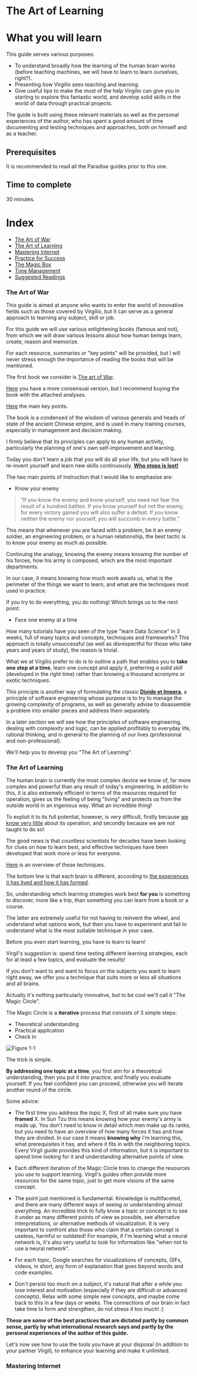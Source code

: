 
# The Art of Learning

# What you will learn 
This guide serves various purposes: 

- To understand broadly how the learning of the human brain works (before teaching machines, we will have to learn to 
learn ourselves, right?).
- Presenting _how_ Virgilio sees teaching and learning.
- Give useful tips to make the most of the help Virgilio can give you in starting to explore this fantastic world, 
and develop solid skills in the world of data through practical projects.


The guide is built using these relevant materials as well as the personal experiences of the author, who has spent a good amount of time documenting and testing techniques and approaches, both on himself and as a teacher.

## Prerequisites
It is recommended to read all the Paradise guides prior to this one.

## Time to complete
30 minutes.

# Index
- [The Art of War](#The-Art-of-War)
- [The Art of Learning](#The-Art-of-Learning)
- [Mastering Internet](#Mastering-Google)
- [Practice for Success](Practice-for-Success)
- [The Magic Box](The-Magic-Box) 
- [Time Management](#Time-Management)
- [Suggested Readings](#Suggested-Readings)

### The Art of War

This guide is aimed at anyone who wants to enter the world of innovative fields such as those covered by Virgilio, but it can serve as a general approach to learning any subject, skill or job.

For this guide we will use various enlightening books (famous and not), from which we will draw various lessons about how human beings learn, create, reason and memorize.

For each resource, summaries or "key points" will be provided, but I will never stress enough the importance of reading the books that will be mentioned.

The first book we consider is [The art of War](https://www.amazon.it/Art-War-Sun-tzu/dp/1936276011). 

[Here](https://sites.ualberta.ca/~enoch/Readings/The_Art_Of_War.pdf) you have a more consensual version, but I recommend buying the book with the attached analyses.

[Here](http://blog.tutorming.com/expats/life-lessons-from-the-art-of-war) the main key points.

The book is a condensed of the wisdom of various generals and heads of state of the ancient Chinese empire, and is used in many training courses, especially in management and decision making.

I firmly believe that its principles can apply to any human activity, particularly the planning of one's own self-improvement and learning. 

Today you don't learn a job that you will do all your life, but you will have to re-invent yourself and learn new skills continuously. [**Who stops is lost!**](https://www.mckinsey.com/featured-insights/future-of-work/ai-automation-and-the-future-of-work-ten-things-to-solve-for)

The two main points of instruction that I would like to emphasise are:
- Know your enemy
>“If you know the enemy and know yourself, you need not fear the result of a hundred battles. If you know yourself but not the enemy, for every victory gained you will also suffer a defeat. If you know neither the enemy nor yourself, you will succumb in every battle.”

This means that whenever you are faced with a problem, be it an enemy soldier, an engineering problem, or a human relationship, the best tactic is to know your enemy as much as possible. 

Continuing the analogy, knowing the enemy means knowing the number of his forces, how his army is composed, which are the most important departments.

In our case, it means knowing how much work awaits us, what is the perimeter of the things we want to learn, and what are the techniques most used in practice. 

If you try to do everything, you do nothing! Which brings us to the next point:

- Face one enemy at a time

How many tutorials have you seen of the type "learn Data Science" in 3 weeks, full of many topics and concepts, techniques and frameworks? This approach is totally unsuccessful (as well as disrespectful for those who take years and years of study), the reason is trivial. 

What we at Virgilio prefer to do is to outline a path that enables you to **take one step at a time**, learn one concept and apply it, preferring _a solid skill_ (developed in the right time) rather than knowing a thousand acronyms or exotic techniques.

This principle is another way of formulating the classic [**Divide et Impera**](https://en.wikipedia.org/wiki/Divide_and_rule_and_rule), a principle of software engineering whose purpose is to try to manage the growing complexity of programs, as well as generally advise to disassemble a problem into smaller pieces and address them separately. 

In a later section we will see how the principles of software engineering, dealing with complexity and logic, can be applied profitably to everyday life, rational thinking, and in general to the planning of our lives (professional and non-professional).

We'll help you to develop you "The Art of Learning".

### The Art of Learning

The human brain is currently the most complex device we know of, far more complex and powerful than any result of today's engineering. In addition to this, it is also extremely efficient in terms of the resources required for operation, gives us the feeling of being "living" and protects us from the outside world in an ingenious way. What an incredible thing!

To exploit it to its full potential, however, is very difficult, firstly because [we know very little](https://www.reddit.com/r/MachineLearning/comments/9symfk/d_reverseengineering_a_massive_neural_network/) about its operation, and secondly because we are not taught to do so!

The good news is that countless scientists for decades have been looking for clues on how to learn best, and effective techniques have been developed that work more or less for everyone.

[Here](https://examinedexistence.com/top-10-learning-techniques-ranking-from-best-to-worst/) is an overview of these techniques.

The bottom line is that each brain is different, according to [the experiences it has lived and how it has formed](https://learn.genetics.utah.edu/content/epigenetics/brain/).

So, understanding which learning strategies work best **for you** is something to discover, more like a trip, than something you can learn from a book or a course.

The latter are extremely useful for not having to reinvent the wheel, and understand what options work, but then you have to experiment and fail to understand what is the most suitable technique in your case.

Before you even start learning, you have to learn to learn! 

Virgil's suggestion is: spend time testing different learning strategies, each for at least a few topics, and evaluate the results! 

If you don't want to and want to focus on the subjects you want to learn right away, we offer you a technique that suits more or less all situations and all brains.

Actually it's nothing particularly innovative, but to be cool we'll call it "The Magic Circle".

The Magic Circle is a **iterative** process that consists of 3 simple steps:

- Theoretical understanding
- Practical application
- Check in

![Figure 1-1](./magic_circle.png) 

The trick is simple. 

**By addressing one topic at a time**, you first aim for a theoretical understanding, then you put it into practice, and finally you evaluate yourself. If you feel confident you can proceed, otherwise you will iterate another round of the circle. 

Some advice: 
- The first time you address the topic X, first of all make sure you have **framed** X. In Sun Tzu this means knowing how your enemy's army is made up. You don't need to know in detail which men make up its ranks, but you need to have an overview of how many forces it has and how they are divided. In our case it means **knowing why** I'm learning this, what prerequisites it has, and where it fits in with the neighboring topics. 
Every Virgil guide provides this kind of information, but it is important to spend time looking for it and understanding alternative points of view. 

- Each different iteration of the Magic Circle tries to change the resources you use to support learning. Virgil's guides often provide more resources for the same topic, just to get more visions of the same concept.

- The point just mentioned is fundamental. Knowledge is multifaceted, and there are many different ways of seeing or understanding almost everything. An incredible trick to fully know a topic or concept is to see it under as many different points of view as possible, see alternative interpretations, or alternative methods of visualization. 
It is very important to confront also those who claim that a certain concept is useless, harmful or outdated! For example, if I'm learning what a neural network is, it's also very useful to look for information like "when not to use a neural network".

- For each topic, Google searches for visualizations of concepts, GIFs, videos, in short, any form of explanation that goes beyond words and code examples.

- Don't persist too much on a subject, it's natural that after a while you lose interest and motivation (especially if they are difficult or advanced concepts). Relax with some simple new concepts, and maybe come back to this in a few days or weeks. The connections of our brain in fact take time to form and strengthen, do not stress it too much! :)

**These are some of the best practices that are dictated partly by common sense, partly by what international research says and partly by the personal experiences of the author of this guide.**

Let's now see how to use the tools you have at your disposal (in addition to your partner Virgil), to enhance your learning and make it unlimited.

### Mastering Internet
